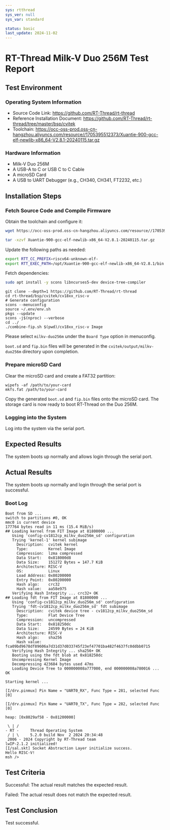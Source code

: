 ```yaml
---
sys: rtthread
sys_ver: null
sys_var: standard

status: basic
last_update: 2024-11-02
---
```


# RT-Thread Milk-V Duo 256M Test Report

## Test Environment

### Operating System Information

- Source Code Link: https://github.com/RT-Thread/rt-thread
- Reference Installation Document: https://github.com/RT-Thread/rt-thread/tree/master/bsp/cvitek
- Toolchain: https://occ-oss-prod.oss-cn-hangzhou.aliyuncs.com/resource//1705395512373/Xuantie-900-gcc-elf-newlib-x86_64-V2.8.1-20240115.tar.gz

### Hardware Information

- Milk-V Duo 256M
- A USB-A to C or USB C to C Cable
- A microSD Card
- A USB to UART Debugger (e.g., CH340, CH341, FT2232, etc.)

## Installation Steps

### Fetch Source Code and Compile Firmware

Obtain the toolchain and configure it:
```bash
wget https://occ-oss-prod.oss-cn-hangzhou.aliyuncs.com/resource//1705395512373/Xuantie-900-gcc-elf-newlib-x86_64-V2.8.1-20240115.tar.gz

tar -xzvf Xuantie-900-gcc-elf-newlib-x86_64-V2.8.1-20240115.tar.gz
```

Update the following paths as needed:
```bash
export RTT_CC_PREFIX=riscv64-unknown-elf-
export RTT_EXEC_PATH=/opt/Xuantie-900-gcc-elf-newlib-x86_64-V2.8.1/bin
```

Fetch dependencies:
```bash
sudo apt install -y scons libncurses5-dev device-tree-compiler
```

```shell
git clone --depth=1 https://github.com/RT-Thread/rt-thread
cd rt-thread/bsp/cvitek/cv18xx_risc-v
# Generate configuration
scons --menuconfig
source ~/.env/env.sh
pkgs --update
scons -j$(nproc) --verbose
cd ../
./combine-fip.sh $(pwd)/cv18xx_risc-v Image
```

Please select `milkv-duo256m` under the `Board Type` option in menuconfig.

`boot.sd` and `fip.bin` files will be generated in the `cvitek/output/milkv-duo256m` directory upon completion.

### Prepare microSD Card

Clear the microSD card and create a FAT32 partition:
```shell
wipefs -af /path/to/your-card
mkfs.fat /path/to/your-card
```

Copy the generated `boot.sd` and `fip.bin` files onto the microSD card. The storage card is now ready to boot RT-Thread on the Duo 256M.

### Logging into the System

Log into the system via the serial port.

## Expected Results

The system boots up normally and allows login through the serial port.

## Actual Results

The system boots up normally and login through the serial port is successful.

### Boot Log

```log
Boot from SD ...
switch to partitions #0, OK
mmc0 is current device
177764 bytes read in 11 ms (15.4 MiB/s)
## Loading kernel from FIT Image at 81800000 ...
   Using 'config-cv1812cp_milkv_duo256m_sd' configuration
   Trying 'kernel-1' kernel subimage
     Description:  cvitek kernel
     Type:         Kernel Image
     Compression:  lzma compressed
     Data Start:   0x818000d8
     Data Size:    151272 Bytes = 147.7 KiB
     Architecture: RISC-V
     OS:           Linux
     Load Address: 0x80200000
     Entry Point:  0x80200000
     Hash algo:    crc32
     Hash value:   aa58e975
   Verifying Hash Integrity ... crc32+ OK
## Loading fdt from FIT Image at 81800000 ...
   Using 'config-cv1812cp_milkv_duo256m_sd' configuration
   Trying 'fdt-cv1812cp_milkv_duo256m_sd' fdt subimage
     Description:  cvitek device tree - cv1812cp_milkv_duo256m_sd
     Type:         Flat Device Tree
     Compression:  uncompressed
     Data Start:   0x818250dc
     Data Size:    24599 Bytes = 24 KiB
     Architecture: RISC-V
     Hash algo:    sha256
     Hash value:   fca09bd9678df89606a7d31d37d033745f23ef47701ba482f4637fc0ddbb0715
   Verifying Hash Integrity ... sha256+ OK
   Booting using the fdt blob at 0x818250dc
   Uncompressing Kernel Image
   Decompressing 423684 bytes used 47ms
   Loading Device Tree to 000000008a777000, end 000000008a780016 ... OK

Starting kernel ...

[I/drv.pinmux] Pin Name = "UART0_RX", Func Type = 281, selected Func [0]

[I/drv.pinmux] Pin Name = "UART0_TX", Func Type = 282, selected Func [0]

heap: [0x8029af58 - 0x81200000]

 \ | /
- RT -     Thread Operating System
 / | \     5.2.0 build Nov  2 2024 20:34:48
 2006 - 2024 Copyright by RT-Thread team
lwIP-2.1.2 initialized!
[I/sal.skt] Socket Abstraction Layer initialize success.
Hello RISC-V!
msh />

```

## Test Criteria

Successful: The actual result matches the expected result.

Failed: The actual result does not match the expected result.

## Test Conclusion

Test successful.
